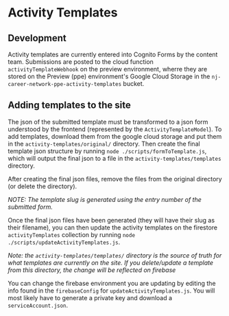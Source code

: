 # Activity Templates

## Development

Activity templates are currently entered into Cognito Forms by the content team. Submissions are posted to the cloud function `activityTemplateWebhook` on the preview environment, wherre they are stored on the Preview (ppe) environment's Google Cloud Storage in the `nj-career-network-ppe-activity-templates` bucket.

## Adding templates to the site

The json of the submitted template must be transformed to a json form understood by the frontend (represented by the `ActivityTemplateModel`). To add templates, download them from the google cloud storage and put them in the `activity-templates/original/` directory. Then create the final template json structure by running `node ./scripts/formToTemplate.js`, which will output the final json to a file in the `activity-templates/templates` directory.

After creating the final json files, remove the files from the original directory (or delete the directory).

_NOTE: The template slug is generated using the entry number of the submitted form._

Once the final json files have been generated (they will have their slug as their filename), you can then update the activity templates on the firestore `activityTemplates` collection by running `node ./scripts/updateActivityTemplates.js`.

_Note: the `activity-templates/templates/` directory is the source of truth for what templates are currently on the site. If you delete/update a template from this directory, the change will be reflected on firebase_

You can change the firebase environment you are updating by editing the info found in the `firebaseConfig` for `updateActivityTemplates.js`. You will most likely have to generate a private key and download a `serviceAccount.json`.
